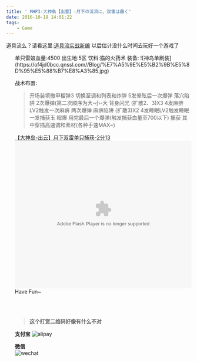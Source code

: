 ```yaml
---
title: ' MHP3-大神島【出雲】-月下の渓流に、双雷は轟く'
date: 2016-10-19 14:01:22
tags: 
    - Game
---
```


道具流么？请看这里:[道具流实战新编](http://bbs.duowan.com/thread-19067124-1-1.html)
以后估计没什么时间去玩好一个游戏了
<ul>
单只雷娘血量:4500
出生地:5区
饮料:猫的火药术
装备:
![神岛单刷装](https://of4jd0bcc.qnssl.com//Blog/%E7%A5%9E%E5%B2%9B%E5%8D%95%E5%88%B7%E8%A3%85.jpg)

<!--more-->

战术布置:
> 开场装填撤甲榴弹3
> 切换至调和列表和炸弹
> 5发晕眩后一次爆弹
> 落穴陷阱
> 2次爆弹(第二次顺序为大-小-大
> 背身闪光
> (扩散2、3)X3
> 4发麻痹LV2触发一次麻痹
> 两次爆弹
> 麻痹陷阱
> (扩散3)X2
> 4发睡眠LV2触发睡眠
> 一发捕获玉
> 眠爆
> 用完最后一个爆弹(触发捕获血量至700以下)
> 捕获
> 其中穿插高速调和素材(各种手速MAX~)

[【大神岛-出云】月下双雷单只捕获-2分13](https://v.youku.com/v_show/id_XMTMxMTkwMjc4OA==.html?from=s1.8-1-1.2)
<embed src="https://player.youku.com/player.php/sid/XMTMxMTkwMjc4OA==/v.swf" allowFullScreen="true" quality="high" width="480" height="400" align="middle" allowScriptAccess="always" type="application/x-shockwave-flash"></embed>
Have Fun~

<br><br>
> **这个打赏二维码好像有什么不对**

**支付宝** 
![alipay][99]

**微信**  
![wechat][100]

  [99]: https://of4jd0bcc.qnssl.com/Blog/%E6%89%93%E8%B5%8F/alipay/%E9%85%9A%E9%85%9E%E7%93%9C%E6%95%B2%E7%A2%97_alipay.gif?imageView2/1/w/200/h/200
  [100]: https://of4jd0bcc.qnssl.com/Blog/%E6%89%93%E8%B5%8F/wechat/girl_wechat.gif?imageView2/1/w/200/h/200
